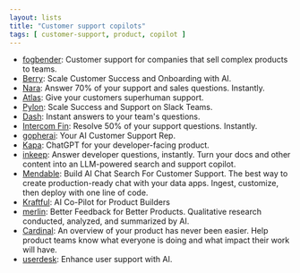 ```yaml
---
layout: lists
title: "Customer support copilots"
tags: [ customer-support, product, copilot ]
---
```


 - [fogbender](https://fogbender.com/):  Customer support for companies that sell complex products to teams.
 - [Berry](https://www.berryapp.io): Scale Customer Success and Onboarding with AI.
 - [Nara](https://trynara.com/): Answer 70% of your support and sales questions. Instantly.
 - [Atlas](https://www.getatlas.io/): Give your customers superhuman support.
 - [Pylon](https://www.usepylon.com/): Scale Success and Support on Slack Teams.
 - [Dash](https://www.dashworks.ai/): Instant answers to your team's questions.
 - [Intercom Fin](https://www.intercom.com/fin): Resolve 50% of your support questions. Instantly.
 - [gopherai](https://getgopherai.com/): Your AI Customer Support Rep.
 - [Kapa](https://www.kapa.ai/): ChatGPT for your developer-facing product.
 - [inkeep](https://inkeep.com/): Answer developer questions, instantly. Turn your docs and other content into an LLM-powered search and support copilot.
 - [Mendable](https://www.mendable.ai/): Build AI Chat Search For Customer Support. The best way to create production-ready chat with your data apps. Ingest, customize, then deploy with one line of code.
 - [Kraftful](http://www.kraftful.com/): AI Co-Pilot for Product Builders
 - [merlin](https://talktomerlin.com/): Better Feedback for Better Products. Qualitative research conducted, analyzed, and summarized by AI.
 - [Cardinal](https://cardinalapp.io): An overview of your product has never been easier. Help product teams know what everyone is doing and what impact their work will have.
 - [userdesk](https://www.userdesk.io): Enhance user support with AI.
